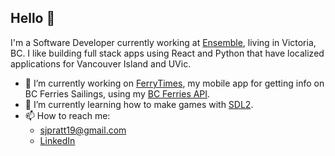 ## Hello 👋

I'm a Software Developer currently working at [Ensemble](https://ensemble.com), living in Victoria, BC. I like building full stack apps using React and Python that have localized applications for Vancouver Island and UVic.


- 🔭 I’m currently working on [FerryTimes](https://github.com/samuel-pratt/ferrytimes), my mobile app for getting info on BC Ferries Sailings, using my [BC Ferries API](https://github.com/samuel-pratt/bc-ferries-api).
- 🌱 I’m currently learning how to make games with [SDL2](https://www.libsdl.org/index.php).
- 📫 How to reach me: 
    - sjpratt19@gmail.com
    - [LinkedIn](https://www.linkedin.com/in/sam-pratt-7045401b6/)
